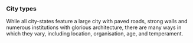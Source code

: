 ### City types

While all city-states feature a large city with paved roads, strong walls and numerous institutions with glorious architecture, there are many ways in which they vary, including location, organisation, age, and temperament.